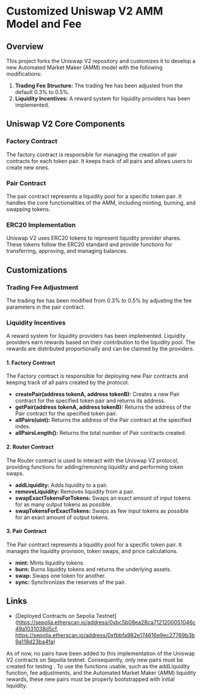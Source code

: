 # Customized Uniswap V2 AMM Model and Fee

## Overview

This project forks the Uniswap V2 repository and customizes it to develop a new Automated Market Maker (AMM) model with the following modifications:

1. **Trading Fee Structure:** The trading fee has been adjusted from the default 0.3% to 0.5%.
2. **Liquidity Incentives:** A reward system for liquidity providers has been implemented.

## Uniswap V2 Core Components

### Factory Contract
The factory contract is responsible for managing the creation of pair contracts for each token pair. It keeps track of all pairs and allows users to create new ones.

### Pair Contract
The pair contract represents a liquidity pool for a specific token pair. It handles the core functionalities of the AMM, including minting, burning, and swapping tokens.

### ERC20 Implementation
Uniswap V2 uses ERC20 tokens to represent liquidity provider shares. These tokens follow the ERC20 standard and provide functions for transferring, approving, and managing balances.

## Customizations

### Trading Fee Adjustment

The trading fee has been modified from 0.3% to 0.5% by adjusting the fee parameters in the pair contract.

### Liquidity Incentives

A reward system for liquidity providers has been implemented. Liquidity providers earn rewards based on their contribution to the liquidity pool. The rewards are distributed proportionally and can be claimed by the providers.


#### 1. Factory Contract

The Factory contract is responsible for deploying new Pair contracts and keeping track of all pairs created by the protocol.

- **createPair(address tokenA, address tokenB):** Creates a new Pair contract for the specified token pair and returns its address.
- **getPair(address tokenA, address tokenB):** Returns the address of the Pair contract for the specified token pair.
- **allPairs(uint):** Returns the address of the Pair contract at the specified index.
- **allPairsLength():** Returns the total number of Pair contracts created.

#### 2. Router Contract

The Router contract is used to interact with the Uniswap V2 protocol, providing functions for adding/removing liquidity and performing token swaps.

- **addLiquidity:** Adds liquidity to a pair.
- **removeLiquidity:** Removes liquidity from a pair.
- **swapExactTokensForTokens:** Swaps an exact amount of input tokens for as many output tokens as possible.
- **swapTokensForExactTokens:** Swaps as few input tokens as possible for an exact amount of output tokens.

#### 3. Pair Contract

The Pair contract represents a liquidity pool for a specific token pair. It manages the liquidity provision, token swaps, and price calculations.

- **mint:** Mints liquidity tokens.
- **burn:** Burns liquidity tokens and returns the underlying assets.
- **swap:** Swaps one token for another.
- **sync:** Synchronizes the reserves of the pair.
## Links

- [Deployed Contracts on Sepolia Testnet](https://sepolia.etherscan.io/address/0xbc5b08ea28ca7121200051046c49a1031038d5cf, https://sepolia.etherscan.io/address/0xfbbfa982e174616e9ec27769b3b9a118d23ba4fa)

As of now, no pairs have been added to this implementation of the Uniswap V2 contracts on Sepolia testnet. Consequently, only new pairs must be created for testing . To use the functions usable, such as the addLiquidity function, fee adjustments, and the Automated Market Maker (AMM) liquidity rewards, these new pairs must be properly bootstrapped with initial liquidity. 

